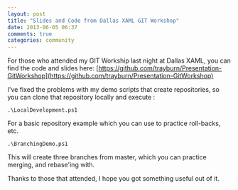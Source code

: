 ```yaml
---
layout: post
title: "Slides and Code from Dallas XAML GIT Workshop"
date: 2013-06-05 06:37
comments: true
categories: community
---
```


For those who attended my GIT Workship last night at Dallas XAML, you can find the code and slides here: [https://github.com/trayburn/Presentation-GitWorkshop](https://github.com/trayburn/Presentation-GitWorkshop)

I've fixed the problems with my demo scripts that create repositories, so you can clone that repository locally and execute :

```
.\LocalDevelopment.ps1
```

For a basic repository example which you can use to practice roll-backs, etc.

```
.\BranchingDemo.ps1
```
This will create three branches from master, which you can practice merging, and rebase'ing with.

Thanks to those that attended, I hope you got something useful out of it.
